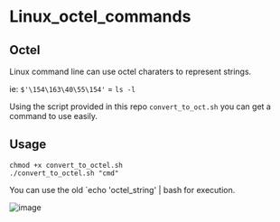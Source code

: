 # Linux_octel_commands

## Octel 

Linux command line can use octel charaters to represent strings. 

ie: `$'\154\163\40\55\154'` = `ls -l`

Using the script provided in this repo `convert_to_oct.sh` you can get a command to use easily. 

## Usage

```
chmod +x convert_to_octel.sh
./convert_to_octel.sh "cmd" 
```

You can use the old `echo 'octel_string' | bash for execution.

![image](https://github.com/AssassinUKG/Linux_octel_commands/assets/5285547/0b05e533-4ef3-4dd1-bf2c-bbcb5b5196f8)
